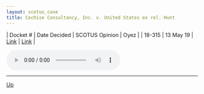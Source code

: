 ```yaml
---
layout: scotus_case
title: Cochise Consultancy, Inc. v. United States ex rel. Hunt
---
```


| Docket # | Date Decided | SCOTUS Opinion | Oyez |
| 18-315 | 13 May 19 | [Link](https://www.supremecourt.gov/opinions/18pdf/587us1r36_j5fb.pdf) | [Link](https://www.oyez.org/cases/2018/18-315) |

<audio controls>
   <source src='./resources/18-315.mp3' type='audio/mpeg'>
</audio>

<object data='./resources/18-315.pdf' type='application/pdf'></object>

---

[Up](./README.md)
